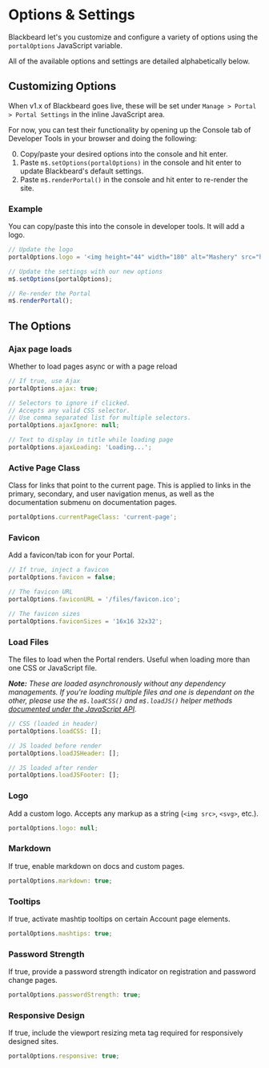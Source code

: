 # Options & Settings

Blackbeard let's you customize and configure a variety of options using the `portalOptions` JavaScript variable.

All of the available options and settings are detailed alphabetically below.

## Customizing Options

When v1.x of Blackbeard goes live, these will be set under `Manage > Portal > Portal Settings` in the inline JavaScript area.

For now, you can test their functionality by opening up the Console tab of Developer Tools in your browser and doing the following:

0. Copy/paste your desired options into the console and hit enter.
0. Paste `m$.setOptions(portalOptions)` in the console and hit enter to update Blackbeard's default settings.
0. Paste `m$.renderPortal()` in the console and hit enter to re-render the site.

### Example

You can copy/paste this into the console in developer tools. It will add a logo.

```js
// Update the logo
portalOptions.logo = '<img height="44" width="180" alt="Mashery" src="https://support.mashery.com/files/tibco-mashery.jpg">';

// Update the settings with our new options
m$.setOptions(portalOptions);

// Re-render the Portal
m$.renderPortal();
```

## The Options

### Ajax page loads
Whether to load pages async or with a page reload

```js
// If true, use Ajax
portalOptions.ajax: true;

// Selectors to ignore if clicked.
// Accepts any valid CSS selector.
// Use comma separated list for multiple selectors.
portalOptions.ajaxIgnore: null;

// Text to display in title while loading page
portalOptions.ajaxLoading: 'Loading...';
```

### Active Page Class
Class for links that point to the current page. This is applied to links in the primary, secondary, and user navigation menus, as well as the documentation submenu on documentation pages.

```js
portalOptions.currentPageClass: 'current-page';
```

### Favicon
Add a favicon/tab icon for your Portal.

```js
// If true, inject a favicon
portalOptions.favicon = false;

// The favicon URL
portalOptions.faviconURL = '/files/favicon.ico';

// The favicon sizes
portalOptions.faviconSizes = '16x16 32x32';
```

### Load Files
The files to load when the Portal renders. Useful when loading more than one CSS or JavaScript file.

*__Note:__ These are loaded asynchronously without any dependency managements. If you're loading multiple files and one is dependant on the other, please use the `m$.loadCSS()` and `m$.loadJS()` helper methods [documented under the JavaScript API](/docs/read/customizing/API).*

```js
// CSS (loaded in header)
portalOptions.loadCSS: [];

// JS loaded before render
portalOptions.loadJSHeader: [];

// JS loaded after render
portalOptions.loadJSFooter: [];
```

### Logo
Add a custom logo. Accepts any markup as a string (`<img src>`, `<svg>`, etc.).

```js
portalOptions.logo: null;
```

### Markdown
If true, enable markdown on docs and custom pages.

```js
portalOptions.markdown: true;
```

### Tooltips
If true, activate mashtip tooltips on certain Account page elements.

```js
portalOptions.mashtips: true;
```

### Password Strength
If true, provide a password strength indicator on registration and password change pages.

```js
portalOptions.passwordStrength: true;
```

### Responsive Design
If true, include the viewport resizing meta tag required for responsively designed sites.

```js
portalOptions.responsive: true;
```